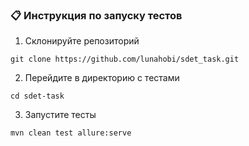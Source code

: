 ### 📋 Инструкция по запуску тестов
1. Склонируйте репозиторий
```
git clone https://github.com/lunahobi/sdet_task.git
```
2. Перейдите в директорию с тестами
```
cd sdet-task
```
3. Запустите тесты
```
mvn clean test allure:serve
```
